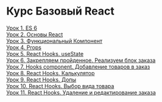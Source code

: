 # Курс Базовый React
[Урок 1. ES 6](https://github.com/Rootdiv/Course_JS_React/tree/lesson01)<br />
[Урок 2. Основы React](https://github.com/Rootdiv/Course_JS_React/tree/lesson02)<br />
[Урок 3. Функциональный Компонент](https://github.com/Rootdiv/Course_JS_React/tree/lesson03)<br />
[Урок 4. Props](https://github.com/Rootdiv/Course_JS_React/tree/lesson04)<br />
[Урок 5. React Hooks. useState](https://github.com/Rootdiv/Course_JS_React/tree/lesson05)<br />
[Урок 6. Закрепляем пройденное. Реализуем блок заказа](https://github.com/Rootdiv/Course_JS_React/tree/lesson06)<br />
[Урок 7. Hooks component. Добавление товаров в заказ](https://github.com/Rootdiv/Course_JS_React/tree/lesson07)<br />
[Урок 8. React Hooks. Калькулятор](https://github.com/Rootdiv/Course_JS_React/tree/lesson08)<br />
[Урок 9. React Hooks. Допы](https://github.com/Rootdiv/Course_JS_React/tree/lesson09)<br />
[Урок 10. React Hooks. Выбор вида товара](https://github.com/Rootdiv/Course_JS_React/tree/lesson10)<br />
[Урок 11. React Hooks. Удаление и редактирование заказа](https://github.com/Rootdiv/Course_JS_React/tree/lesson11)<br />
